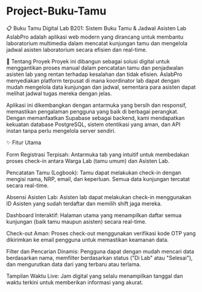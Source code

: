 # Project-Buku-Tamu

📋 Buku Tamu Digital Lab B201: Sistem Buku Tamu & Jadwal Asisten Lab
AslabPro adalah aplikasi web modern yang dirancang untuk membantu laboratorium multimedia dalam mencatat kunjungan tamu dan mengelola jadwal asisten laboratorium secara efisien dan real-time.

📜 Tentang Proyek
Proyek ini dibangun sebagai solusi digital untuk menggantikan proses manual dalam pencatatan tamu dan penjadwalan asisten lab yang rentan terhadap kesalahan dan tidak efisien. AslabPro menyediakan platform terpusat di mana koordinator lab dapat dengan mudah mengelola data kunjungan dan jadwal, sementara para asisten dapat melihat jadwal tugas mereka dengan jelas.

Aplikasi ini dikembangkan dengan antarmuka yang bersih dan responsif, memastikan pengalaman pengguna yang baik di berbagai perangkat. Dengan memanfaatkan Supabase sebagai backend, kami mendapatkan kekuatan database PostgreSQL, sistem otentikasi yang aman, dan API instan tanpa perlu mengelola server sendiri.

✨ Fitur Utama

Form Registrasi Terpisah: Antarmuka tab yang intuitif untuk membedakan proses check-in antara Warga Lab (tamu umum) dan Asisten Lab. 


Pencatatan Tamu (Logbook): Tamu dapat melakukan check-in dengan mengisi nama, NRP, email, dan keperluan. Semua data kunjungan tercatat secara real-time. 



Absensi Asisten Lab: Asisten lab dapat melakukan check-in menggunakan ID Asisten yang sudah terdaftar dan memilih shift jaga mereka. 



Dashboard Interaktif: Halaman utama yang menampilkan daftar semua kunjungan (baik tamu maupun asisten) secara real-time. 



Check-out Aman: Proses check-out menggunakan verifikasi kode OTP yang dikirimkan ke email pengguna untuk memastikan keamanan data. 



Filter dan Pencarian Dinamis: Pengguna dapat dengan mudah mencari data berdasarkan nama, memfilter berdasarkan status ("Di Lab" atau "Selesai"), dan mengurutkan data dari yang terbaru atau terlama. 





Tampilan Waktu Live: Jam digital yang selalu menampilkan tanggal dan waktu terkini untuk memberikan informasi yang akurat. 
